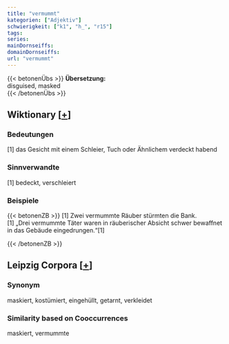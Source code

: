 ```yaml
---
title: "vermummt"
kategorien: ["Adjektiv"]
schwierigkeit: ["k1", "h_", "r15"]
tags:
series:
mainDornseiffs:
domainDornseiffs:
url: "vermummt"
---
```


{{< betonenÜbs >}}
**Übersetzung:**  
disguised, masked  
{{< /betonenÜbs >}}

## Wiktionary [[+](https://de.wiktionary.org/wiki/vermummt)]

### Bedeutungen
[1] das Gesicht mit einem Schleier, Tuch oder Ähnlichem verdeckt habend  

### Sinnverwandte
[1] bedeckt, verschleiert  

### Beispiele
{{< betonenZB >}}
[1] Zwei vermummte Räuber stürmten die Bank.  
[1] „Drei vermummte Täter waren in räuberischer Absicht schwer bewaffnet in das Gebäude eingedrungen.“[1]  

{{< /betonenZB >}}

## Leipzig Corpora [[+](https://corpora.uni-leipzig.de/en/res?word=vermummt&corpusId=deu_newscrawl-public_2018)]


### Synonym
maskiert, kostümiert, eingehüllt, getarnt, verkleidet


### Similarity based on Cooccurrences
maskiert, vermummte

